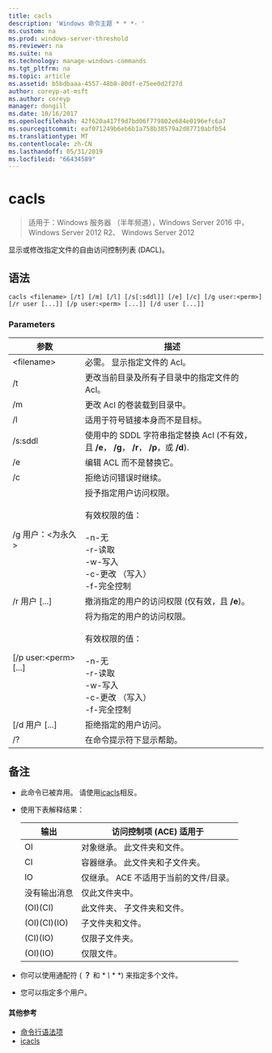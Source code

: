 ```yaml
---
title: cacls
description: 'Windows 命令主题 * * *- '
ms.custom: na
ms.prod: windows-server-threshold
ms.reviewer: na
ms.suite: na
ms.technology: manage-windows-commands
ms.tgt_pltfrm: na
ms.topic: article
ms.assetid: b5bdbaaa-4557-48b8-80df-e75ee0d2f27d
author: coreyp-at-msft
ms.author: coreyp
manager: dongill
ms.date: 10/16/2017
ms.openlocfilehash: 42f620a417f9d7bd06f779802e684e0196efc6a7
ms.sourcegitcommit: eaf071249b6eb6b1a758b38579a2d87710abfb54
ms.translationtype: MT
ms.contentlocale: zh-CN
ms.lasthandoff: 05/31/2019
ms.locfileid: "66434589"
---
```

# <a name="cacls"></a>cacls

>适用于：Windows 服务器 （半年频道），Windows Server 2016 中，Windows Server 2012 R2、 Windows Server 2012

显示或修改指定文件的自由访问控制列表 (DACL)。  
## <a name="syntax"></a>语法  
```  
cacls <filename> [/t] [/m] [/l] [/s[:sddl]] [/e] [/c] [/g user:<perm>] [/r user [...]] [/p user:<perm> [...]] [/d user [...]]  
```  
### <a name="parameters"></a>Parameters  

|        参数        |                                                                                            描述                                                                                             |
|-------------------------|----------------------------------------------------------------------------------------------------------------------------------------------------------------------------------------------------|
|      \<filename\>       |                                                                            必需。 显示指定文件的 Acl。                                                                             |
|           /t            |                                                          更改当前目录及所有子目录中的指定文件的 Acl。                                                          |
|           /m            |                                                                          更改 Acl 的卷装载到目录中。                                                                           |
|           /l            |                                                                        适用于符号链接本身而不是目标。                                                                         |
|         /s:sddl         |                                       使用中的 SDDL 字符串指定替换 Acl (不有效，且 **/e**， **/g**， **/r**， **/p**，或 **/d**).                                        |
|           /e            |                                                                                 编辑 ACL 而不是替换它。                                                                                  |
|           /c            |                                                                                 拒绝访问错误时继续。                                                                                  |
|    /g 用户：\<为永久\>     |   授予指定用户访问权限。<br /><br />有效权限的值：<br /><br />-n-无<br />-r-读取<br />-w-写入<br />-c-更改 （写入）<br />-f-完全控制   |
|      /r 用户 [...]      |                                                                  撤消指定的用户的访问权限 (仅有效，且 **/e**)。                                                                   |
| [/p user:\<perm\> [...] | 将为指定的用户的访问权限。<br /><br />有效权限的值：<br /><br />-n-无<br />-r-读取<br />-w-写入<br />-c-更改 （写入）<br />-f-完全控制 |
|     [/d 用户 [...]      |                                                                                    拒绝指定的用户访问。                                                                                     |
|           /?            |                                                                                在命令提示符下显示帮助。                                                                                |

## <a name="remarks"></a>备注  
- 此命令已被弃用。 请使用[icacls](icacls.md)相反。  
- 使用下表解释结果：  


  |      输出       |                访问控制项 (ACE) 适用于                |
  |-------------------|---------------------------------------------------------------------|
  |        OI         |               对象继承。 此文件夹和文件。                |
  |        CI         |           容器继承。 此文件夹和子文件夹。            |
  |        IO         | 仅继承。 ACE 不适用于当前的文件/目录。 |
  | 没有输出消息 |                          仅此文件夹中。                          |
  |     (OI)(CI)      |                 此文件夹、 子文件夹和文件。                 |
  |   (OI)(CI)(IO)    |                     子文件夹和文件。                      |
  |     (CI)(IO)      |                          仅限子文件夹。                           |
  |     (OI)(IO)      |                             仅限文件。                             |


- 你可以使用通配符 ( **？** 和 * *\\* * *) 来指定多个文件。  
- 您可以指定多个用户。  

#### <a name="additional-references"></a>其他参考  
-   [命令行语法项](command-line-syntax-key.md)   
-   [icacls](icacls.md)  

